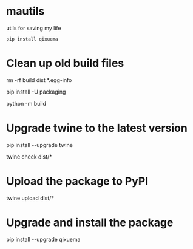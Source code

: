 # mautils
utils for saving my life

```
pip install qixuema
```

# Clean up old build files
rm -rf build dist *.egg-info

pip install -U packaging

python -m build

# Upgrade twine to the latest version
pip install --upgrade twine


twine check dist/*

# Upload the package to PyPI
twine upload dist/*

# Upgrade and install the package
pip install --upgrade qixuema

